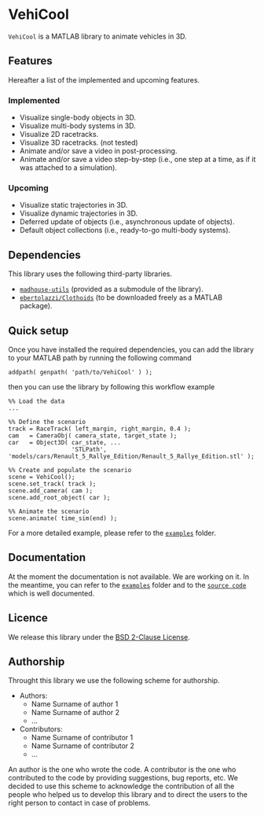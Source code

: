 # VehiCool

`VehiCool` is a MATLAB library to animate vehicles in 3D.

## Features

Hereafter a list of the implemented and upcoming features.

### Implemented

- Visualize single-body objects in 3D.
- Visualize multi-body systems in 3D.
- Visualize 2D racetracks.
- Visualize 3D racetracks. (not tested)
- Animate and/or save a video in post-processing.
- Animate and/or save a video step-by-step (i.e., one step at a time, as if it was attached to a simulation).

### Upcoming

- Visualize static trajectories in 3D.
- Visualize dynamic trajectories in 3D.
- Deferred update of objects (i.e., asynchronous update of objects).
- Default object collections (i.e., ready-to-go multi-body systems).

## Dependencies

This library uses the following third-party libraries.

- [`madhouse-utils`](https://github.com/DRIVEWISE/madhouse-utils) (provided as a submodule of the library).
- [`ebertolazzi/Clothoids`](https://it.mathworks.com/matlabcentral/fileexchange/64849-ebertolazzi-clothoids) (to be downloaded freely as a MATLAB package).

## Quick setup

Once you have installed the required dependencies, you can add the library to your MATLAB path by running the following command

```
addpath( genpath( 'path/to/VehiCool' ) );
```

then you can use the library by following this workflow example

```
%% Load the data
...

%% Define the scenario
track = RaceTrack( left_margin, right_margin, 0.4 );
cam   = CameraObj( camera_state, target_state );
car   = Object3D( car_state, ...
                  'STLPath', 'models/cars/Renault_5_Rallye_Edition/Renault_5_Rallye_Edition.stl' );

%% Create and populate the scenario
scene = VehiCool();
scene.set_track( track );
scene.add_camera( cam );
scene.add_root_object( car );

%% Animate the scenario
scene.animate( time_sim(end) );
```

For a more detailed example, please refer to the [`examples`](examples/README.md) folder.

## Documentation

At the moment the documentation is not available. We are working on it. In the meantime, you can refer to the [`examples`](examples/README.md) folder and to the [`source code`](classes) which is well documented.

## Licence

We release this library under the [BSD 2-Clause License](LICENSE).

## Authorship

Throught this library we use the following scheme for authorship.

- Authors:
  - Name Surname of author 1
  - Name Surname of author 2
  - ...
- Contributors:
  - Name Surname of contributor 1
  - Name Surname of contributor 2
  - ...

An author is the one who wrote the code. A contributor is the one who contributed to the code by providing suggestions, bug reports, etc. We decided to use this scheme to acknowledge the contribution of all the people who helped us to develop this library and to direct the users to the right person to contact in case of problems.
